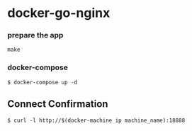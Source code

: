 docker-go-nginx
=========================
### prepare the app

```
make
```

### docker-compose

```
$ docker-compose up -d
```

## Connect Confirmation

```
$ curl -l http://$(docker-machine ip machine_name):18888
```
